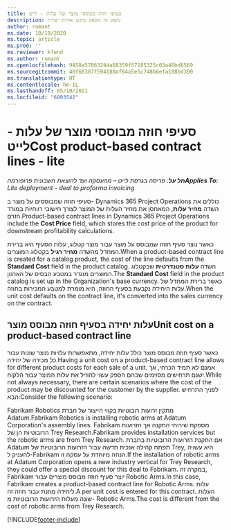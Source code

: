 ```yaml
---
title: סעיפי חוזה מבוססי מוצר של עלות - לייט
description: נושא זה מספק מידע אודות יצירת
author: rumant
ms.date: 10/19/2020
ms.topic: article
ms.prod: ''
ms.reviewer: kfend
ms.author: rumant
ms.openlocfilehash: 9458a57863244a68359f57185325c03a46bd6569
ms.sourcegitcommit: 40f68387f594180af64a5e5c748b6efa188bd300
ms.translationtype: HT
ms.contentlocale: he-IL
ms.lasthandoff: 05/10/2021
ms.locfileid: "6003542"
---
```

# <a name="cost-product-based-contract-lines---lite"></a><span data-ttu-id="3c2d3-103">סעיפי חוזה מבוססי מוצר של עלות - לייט</span><span class="sxs-lookup"><span data-stu-id="3c2d3-103">Cost product-based contract lines - lite</span></span>

<span data-ttu-id="3c2d3-104">_**חל על**: פריסה בגרסת לייט – מהעסקה ועד להוצאת חשבונית פרופורמה_</span><span class="sxs-lookup"><span data-stu-id="3c2d3-104">_**Applies To:** Lite deployment - deal to proforma invoicing_</span></span>


<span data-ttu-id="3c2d3-105">סעיפי חוזה שמבוססים על מוצר ב- Dynamics 365 Project Operations כוללים את השדה **מחיר עלות**, המאחסן את מחיר העלות של המוצר לצורך חישובי רווחיות במורד הזרם.</span><span class="sxs-lookup"><span data-stu-id="3c2d3-105">Product-based contract lines in Dynamics 365 Project Operations include the **Cost Price** field, which stores the cost price of the product for downstream profitability calculations.</span></span>

<span data-ttu-id="3c2d3-106">כאשר נוצר סעיף חוזה שמבוסס על מוצר עבור מוצר קטלוג, עלות הסעיף היא ברירת המחדל מהשדה **מחיר רגיל** בקטלוג המוצרים.</span><span class="sxs-lookup"><span data-stu-id="3c2d3-106">When a product-based contract line is created for a catalog product, the cost of the line defaults from the **Standard Cost** field in the product catalog.</span></span> <span data-ttu-id="3c2d3-107">השדה **עלות סטנדרטית** שבקטלוג המוצרים מוגדר במטבע הבסיס של הארגון.</span><span class="sxs-lookup"><span data-stu-id="3c2d3-107">The **Standard Cost** field in the product catalog is set up in the Organization's base currency.</span></span> <span data-ttu-id="3c2d3-108">כאשר ברירת המחדל של עלות היחידה נקבעת בסעיף החוזה, היא מומרת למטבע המכירות בחוזה.</span><span class="sxs-lookup"><span data-stu-id="3c2d3-108">When the unit cost defaults on the contract line, it's converted into the sales currency on the contract.</span></span>

## <a name="unit-cost-on-a-product-based-contract-line"></a><span data-ttu-id="3c2d3-109">עלות יחידה בסעיף חוזה מבוסס מוצר</span><span class="sxs-lookup"><span data-stu-id="3c2d3-109">Unit cost on a product-based contract line</span></span>

<span data-ttu-id="3c2d3-110">כאשר סעיף חוזה מבוסס מוצר כולל עלות יחידה, מתאפשרות עלויות מוצר שונות עבור כל מכירה של יחידה.</span><span class="sxs-lookup"><span data-stu-id="3c2d3-110">Having a unit cost on a product-based contract line allows for different product costs for each sale of a unit.</span></span> <span data-ttu-id="3c2d3-111">אמנם לא תמיד הכרחי, אך ישנם תרחישים מסוימים שבהם הספק עשוי להוזיל את עלות המוצר עבור הלקוח.</span><span class="sxs-lookup"><span data-stu-id="3c2d3-111">While not always necessary, there are certain scenarios where the cost of the product may be discounted for the customer by the supplier.</span></span> <span data-ttu-id="3c2d3-112">לפניך התרחיש הבא:</span><span class="sxs-lookup"><span data-stu-id="3c2d3-112">Consider the following scenario:</span></span>

<span data-ttu-id="3c2d3-113">Fabrikam Robotics מתקין זרועות רובוטיות בקווי הייצור של חברת Adatum.</span><span class="sxs-lookup"><span data-stu-id="3c2d3-113">Fabrikam Robotics is installing robotic arms at Adatum Corporation's assembly lines.</span></span> <span data-ttu-id="3c2d3-114">Fabrikam מספקת שירותי התקנה אך הזרועות הרובוטיות הן של Trey Research.</span><span class="sxs-lookup"><span data-stu-id="3c2d3-114">Fabrikam provides installation services but the robotic arms are from Trey Research.</span></span> <span data-ttu-id="3c2d3-115">אם התקנת הזרועות הרובוטיות בחברת Adatum תפתח קהילה אנכית חדשה עבור הזרועות הרובוטיות של Trey, היא עשויה להעניק ל-Fabrikam הנחה מיוחדת על עסקה זו.</span><span class="sxs-lookup"><span data-stu-id="3c2d3-115">If the installation of robotic arms at Adatum Corporation opens a new industry vertical for Trey Research, they could offer a special discount for this deal to Fabrikam.</span></span> <span data-ttu-id="3c2d3-116">במקרה זה, Fabrikam יוצר סעיף חוזה מבוסס מוצרים עבור Robotic Arms.</span><span class="sxs-lookup"><span data-stu-id="3c2d3-116">In this case, Fabrikam creates a product-based contract line for Robotic Arms.</span></span> <span data-ttu-id="3c2d3-117">עלות ליחידה מוזנת עבור חוזה זה.</span><span class="sxs-lookup"><span data-stu-id="3c2d3-117">A per unit cost is entered for this contract.</span></span> <span data-ttu-id="3c2d3-118">העלות שונה מעלות הזרועות הרובוטיות מ- Robotic Arms.</span><span class="sxs-lookup"><span data-stu-id="3c2d3-118">The cost is different from the cost of robotic arms from Trey Research.</span></span>


[!INCLUDE[footer-include](../../includes/footer-banner.md)]
